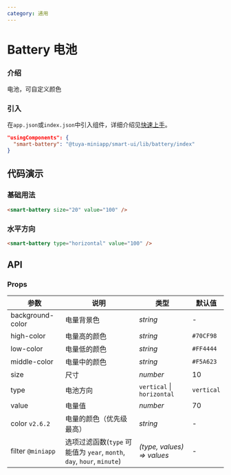 ```yaml
---
category: 通用
---
```


# Battery 电池

### 介绍

电池，可自定义颜色

### 引入

在`app.json`或`index.json`中引入组件，详细介绍见[快速上手](/material/smartui?comId=help-getting-started&appType=miniapp)。

```json
"usingComponents": {
  "smart-battery": "@tuya-miniapp/smart-ui/lib/battery/index"
}
```

## 代码演示

### 基础用法

```html
<smart-battery size="20" value="100" />
```

### 水平方向

```html
<smart-battery type="horizontal" value="100" />
```

## API

### Props

| 参数             | 说明                                             | 类型                       | 默认值     |
| ---------------- | ------------------------------------------------ | -------------------------- | ---------- |
| background-color | 电量背景色                                       | _string_                   | -          |
| high-color       | 电量高的颜色                                     | _string_                   | `#70CF98`  |
| low-color        | 电量低的颜色                                     | _string_                   | `#FF4444`  |
| middle-color     | 电量中的颜色                                     | _string_                   | `#F5A623`  |
| size             | 尺寸                                             | _number_                   | 10         |
| type             | 电池方向                                         | `vertical` \| `horizontal` | `vertical` |
| value            | 电量值          | _number_                   | 70         |
| color `v2.6.2` | 电量的颜色（优先级最高）    | _string_   | -   |
| filter  `@miniapp`          | 选项过滤函数(`type` 可能值为 `year`, `month`, `day`, `hour`, `minute`)         | _(type, values) => values_ | -          |

